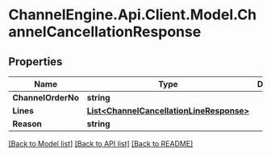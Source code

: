 # ChannelEngine.Api.Client.Model.ChannelCancellationResponse
## Properties

Name | Type | Description | Notes
------------ | ------------- | ------------- | -------------
**ChannelOrderNo** | **string** |  | 
**Lines** | [**List&lt;ChannelCancellationLineResponse&gt;**](ChannelCancellationLineResponse.md) |  | 
**Reason** | **string** |  | [optional] 

[[Back to Model list]](../README.md#documentation-for-models) [[Back to API list]](../README.md#documentation-for-api-endpoints) [[Back to README]](../README.md)

